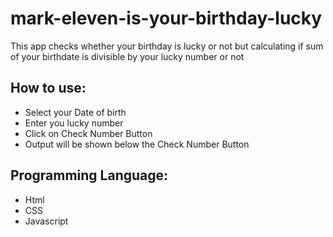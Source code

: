 # mark-eleven-is-your-birthday-lucky

This app checks whether your birthday is lucky or not but calculating if sum of your birthdate is divisible by your lucky number or not

## How to use:

* Select your Date of birth
* Enter you lucky number
* Click on Check Number Button
* Output will be shown below the Check Number Button 

## Programming Language:
* Html
* CSS
* Javascript
